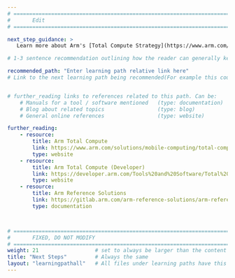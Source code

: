 ```yaml
---
# ================================================================================
#       Edit
# ================================================================================

next_step_guidance: >
   Learn more about Arm's [Total Compute Strategy](https://www.arm.com/solutions/mobile-computing/total-compute).

# 1-3 sentence recommendation outlining how the reader can generally keep learning about these topics, and a specific explanation of why the next step is being recommended.

recommended_path: "Enter learning path relative link here"
# Link to the next learning path being recommended(For example this could be /learning-paths/server-and-cloud/mongodb).


# further_reading links to references related to this path. Can be:
    # Manuals for a tool / software mentioned   (type: documentation)
    # Blog about related topics                 (type: blog)
    # General online references                 (type: website) 

further_reading:
    - resource:
        title: Arm Total Compute
        link: https://www.arm.com/solutions/mobile-computing/total-compute
        type: website
    - resource:
        title: Arm Total Compute (Developer)
        link: https://developer.arm.com/Tools%20and%20Software/Total%20Compute
        type: website
    - resource:
        title: Arm Reference Solutions
        link: https://gitlab.arm.com/arm-reference-solutions/arm-reference-solutions-docs/-/tree/master/docs/totalcompute
        type: documentation



# ================================================================================
#       FIXED, DO NOT MODIFY
# ================================================================================
weight: 21                  # set to always be larger than the content in this path, and one more than 'review'
title: "Next Steps"         # Always the same
layout: "learningpathall"   # All files under learning paths have this same wrapper
---
```

